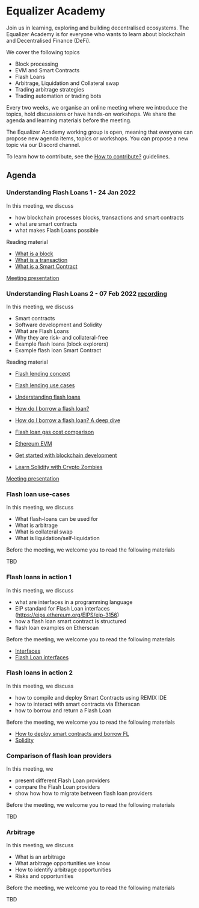 # Equalizer Academy

Join us in learning, exploring and building decentralised ecosystems. The
Equalizer Academy is for everyone who wants to learn about blockchain and
Decentralised Finance (DeFi).

We cover the following topics

- Block processing
- EVM and Smart Contracts
- Flash Loans
- Arbitrage, Liquidation and Collateral swap
- Trading arbitrage strategies
- Trading automation or trading bots

Every two weeks, we organise an online meeting where we introduce the topics,
hold discussions or have hands-on workshops. We share the agenda and learning
materials before the meeting.

The Equalizer Academy working group is open, meaning that everyone can propose
new agenda items, topics or workshops. You can propose a new topic via our Discord channel.

To learn how to contribute, see the [How to contribute?](how-to-contribute.md) guidelines.

## Agenda

### Understanding Flash Loans 1 - 24 Jan 2022

In this meeting, we discuss

- how blockchain processes blocks, transactions and smart contracts
- what are smart contracts
- what makes Flash Loans possible

Reading material

- [What is a block](https://ethereum.org/en/developers/docs/blocks/)
- [What is a transaction](https://ethereum.org/en/developers/docs/transactions/)
- [What is a Smart Contract](https://ethereum.org/en/developers/docs/smart-contracts/#top)

[Meeting presentation](./presentations/01_equalizer-academy.pdf)

### Understanding Flash Loans 2 - 07 Feb 2022 [recording](https://zoom.us/rec/share/afhBg5v2lY1SuAQMN2KG5AHhNcg-Egt87mfZBlQUqn8ZsUAxLoSA_XpipHBlNA.MAjlAzJd6pK3or4o)

In this meeting, we discuss

- Smart contracts
- Software development and Solidity
- What are Flash Loans
- Why they are risk- and collateral-free
- Example flash loans (block explorers)
- Example flash loan Smart Contract

Reading material

- [Flash lending concept](https://whitepaper.equalizer.finance/introduction/flash-lending-concept)
- [Flash lending use cases](https://whitepaper.equalizer.finance/introduction/flash-lending-use-cases)
- [Understanding flash loans](https://www.delta.exchange/blog/understanding-flash-loans )
- [How do I borrow a flash loan?](https://docs.equalizer.finance/getting-started/how-do-i-borrow-a-flash-loan)
- [How do I borrow a flash loan? A deep dive](https://docs.equalizer.finance/getting-started/how-do-i-borrow-a-flash-loan-a-deep-dive)
- [Flash loan gas cost comparison](https://docs.equalizer.finance/equalizer-deep-dive/flash-loan-gas-cost-comparison)
- [Ethereum EVM](https://ethereum.org/en/developers/docs/evm/)

- [Get started with blockchain development](https://docs.microsoft.com/en-us/learn/paths/ethereum-blockchain-development/)
- [Learn Solidity with Crypto Zombies](https://cryptozombies.io/)

[Meeting presentation](./presentations/02_equalizer-academy.pdf)

### Flash loan use-cases

In this meeting, we discuss

- What flash-loans can be used for
- What is arbitrage
- What is collateral swap
- What is liquidation/self-liquidation

Before the meeting, we welcome you to read the following materials

TBD

### Flash loans in action 1

In this meeting, we discuss

- what are interfaces in a programming language
- EIP standard for Flash Loan interfaces (https://eips.ethereum.org/EIPS/eip-3156)
- how a flash loan smart contract is structured
- flash loan examples on Etherscan

Before the meeting, we welcome you to read the following materials

- [Interfaces](https://medium.com/rungo/interfaces-in-go-ab1601159b3a)
- [Flash Loan interfaces](https://eips.ethereum.org/EIPS/eip-3156)

### Flash loans in action 2

In this meeting, we discuss

- how to compile and deploy Smart Contracts using REMIX IDE
- how to interact with smart contracts via Etherscan
- how to borrow and return a Flash Loan

Before the meeting, we welcome you to read the following materials

- [How to deploy smart contracts and borrow FL](https://docs.equalizer.finance/getting-started/how-do-i-borrow-a-flash-loan-a-deep-dive)
- [Solidity](https://soliditylang.org/)

### Comparison of flash loan providers

In this meeting, we

- present different Flash Loan providers
- compare the Flash Loan providers
- show how how to migrate between flash loan providers

Before the meeting, we welcome you to read the following materials

TBD

### Arbitrage

In this meeting, we discuss

- What is an arbitrage
- What arbitrage opportunities we know
- How to identify arbitrage opportunities
- Risks and opportunities

Before the meeting, we welcome you to read the following materials

TBD